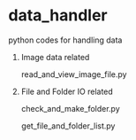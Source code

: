 # data_handler
python codes for handling data

1. Image data related

   read_and_view_image_file.py

2. File and Folder IO related

   check_and_make_folder.py
    
   get_file_and_folder_list.py